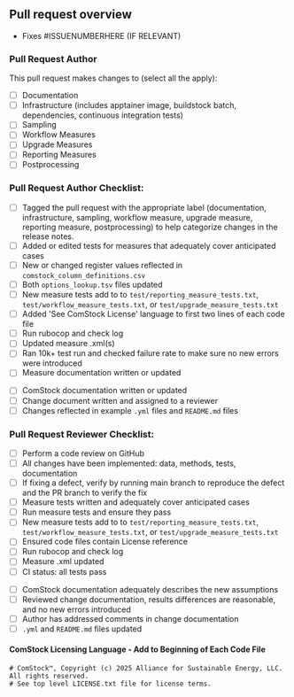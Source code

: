 Pull request overview
---------------------
<!--- DESCRIBE PURPOSE OF THIS PULL REQUEST -->
 - Fixes #ISSUENUMBERHERE (IF RELEVANT)

### Pull Request Author
This pull request makes changes to (select all the apply):
 - [ ] Documentation
 - [ ] Infrastructure (includes apptainer image, buildstock batch, dependencies, continuous integration tests)
 - [ ] Sampling
 - [ ] Workflow Measures
 - [ ] Upgrade Measures
 - [ ] Reporting Measures
 - [ ] Postprocessing

### Pull Request Author Checklist:
<!--- Base checklist. Remove list items that do no apply. -->
 - [ ] Tagged the pull request with the appropriate label (documentation, infrastructure, sampling, workflow measure, upgrade measure, reporting measure, postprocessing) to help categorize changes in the release notes.
 - [ ] Added or edited tests for measures that adequately cover anticipated cases
 - [ ] New or changed register values reflected in `comstock_column_definitions.csv`
 - [ ] Both `options_lookup.tsv` files updated
 - [ ] New measure tests add to to `test/reporting_measure_tests.txt`, `test/workflow_measure_tests.txt`, or `test/upgrade_measure_tests.txt`
 - [ ] Added 'See ComStock License' language to first two lines of each code file
 - [ ] Run rubocop and check log
 - [ ] Updated measure .xml(s)
 - [ ] Ran 10k+ test run and checked failure rate to make sure no new errors were introduced
 - [ ] Measure documentation written or updated
<!--- Additional items for core changes. -->
 - [ ] ComStock documentation written or updated
 - [ ] Change document written and assigned to a reviewer
 - [ ] Changes reflected in example `.yml` files and `README.md` files

### Pull Request Reviewer Checklist:
<!--- Base checklist. Remove list items that do no apply. -->
 - [ ] Perform a code review on GitHub
 - [ ] All changes have been implemented: data, methods, tests, documentation
 - [ ] If fixing a defect, verify by running main branch to reproduce the defect and the PR branch to verify the fix
 - [ ] Measure tests written and adequately cover anticipated cases
 - [ ] Run measure tests and ensure they pass
 - [ ] New measure tests add to to `test/reporting_measure_tests.txt`, `test/workflow_measure_tests.txt`, or `test/upgrade_measure_tests.txt`
 - [ ] Ensured code files contain License reference
 - [ ] Run rubocop and check log
 - [ ] Measure .xml updated
 - [ ] CI status: all tests pass
<!--- Additional items for core changes. -->
 - [ ] ComStock documentation adequately describes the new assumptions
 - [ ] Reviewed change documentation, results differences are reasonable, and no new errors introduced
 - [ ] Author has addressed comments in change documentation
 - [ ] `.yml` and `README.md` files updated

#### ComStock Licensing Language - Add to Beginning of Each Code File
```
# ComStock™, Copyright (c) 2025 Alliance for Sustainable Energy, LLC. All rights reserved.
# See top level LICENSE.txt file for license terms.
```

